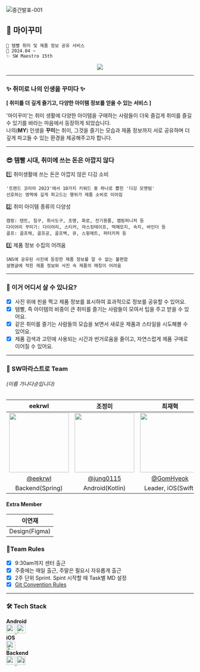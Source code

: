 ![중간발표-001](https://github.com/user-attachments/assets/09faed84-1f1e-42a7-87a3-483035538c6d)

## 🎀 마이꾸미
```
💜 템빨 취미 및 제품 정보 공유 서비스
📆 2024.04 ~
✨ SW Maestro 15th
```

<div align="center"> 
  <a href="https://hits.seeyoufarm.com"><img src="https://hits.seeyoufarm.com/api/count/incr/badge.svg?url=https%3A%2F%2Fgithub.com%2FSW-Marastro&count_bg=%23E267F6&title_bg=%23A238D2&icon=&icon_color=%23E7E7E7&title=마이꾸미&edge_flat=false"/></a>
</div>

---

### ✨ 취미로 나의 인생을 꾸미다 ✨
**[ 취미를 더 깊게 즐기고, 다양한 아이템 정보를 얻을 수 있는 서비스 ]**  
  
'마이꾸미'는 취미 생활에 다양한 아이템을 구매하는 사람들이 더욱 즐겁게 취미를 즐길 수 있기를 바라는 마음에서 등장하게 되었습니다.  
나의(**MY**) 인생을 **꾸미**는 취미, 그것을 즐기는 모습과 제품 정보까지 서로 공유하며 더 깊게 파고들 수 있는 환경을 제공해주고자 합니다.  

---

### 😎 템빨 시대, 취미에 쓰는 돈은 아깝지 않다
1️⃣ 취미생활에 쓰는 돈은 아깝지 않은 디깅 소비  

`'트렌드 코리아 2023'에서 10가지 키워드 중 하나로 뽑힌 '디깅 모멘텀'`  
`선호하는 영역에 깊게 파고드는 행위가 제품 소비로 이어짐`  

2️⃣ 취미 아이템 종류의 다양성  

`캠핑: 텐트, 침구, 취사도구, 조명, 화로, 전기용품, 캠핑퍼니처 등`  
`다이어리 꾸미기: 다이어리, 스티커, 마스킹테이프, 떡메모지, 속지, 바인더 등`  
`골프: 골프채, 골프공, 골프백, 큐, 스윙매트, 퍼터키퍼 등`  

3️⃣ 제품 정보 수집의 어려움

`SNS에 공유된 사진에 등장한 제품 정보를 알 수 없는 불편함`  
`설명글에 적힌 제품 정보와 사진 속 제품의 매칭이 어려움` 

---

### 🔎 이거 어디서 살 수 있나요?
- [x] 사진 위에 핀을 찍고 제품 정보를 표시하여 효과적으로 정보를 공유할 수 있어요.
- [x] 템빨, 즉 아이템의 비중이 큰 취미를 즐기는 사람들이 모여서 팁을 주고 받을 수 있어요.
- [x] 같은 취미를 즐기는 사람들의 모습을 보면서 새로운 제품과 스타일을 시도해볼 수 있어요.
- [x] 제품 검색과 고민에 사용되는 시간과 번거로움을 줄이고, 자연스럽게 제품 구매로 이어질 수 있어요.

---

### 👥 SW마라스트로 Team
###### (이름 가나다순입니다)  
| eekrwl | 조정미 | 최재혁 |                                                                    
| :---: | :---: | :---: | 
| <img width="160px" src="https://avatars.githubusercontent.com/u/59831262?v=4" /> | <img width="160px" src="https://avatars.githubusercontent.com/u/76805879?v=4" /> | <img width="160px" src="https://avatars.githubusercontent.com/u/102780858?v=4"/> |
|   [@eekrwl](https://github.com/eekrwl)   |    [@jung0115](https://github.com/jung0115)  | [@GomHyeok](https://github.com/GomHyeok)  |
| Backend(Spring) | Android(Kotlin) | Leader, iOS(Swift) |

#### Extra Member
| 이연재 |
| :---: | 
| Design(Figma) |

### 🚦Team Rules
- [x] 9:30am까지 센터 출근
- [x] 주중에는 매일 출근, 주말은 필요시 자유롭게 출근
- [x] 2주 단위 Sprint. Spint 시작할 때 Task별 MD 설정
- [x] [Git Convention Rules](https://github.com/SW-Marastro/MyKkumi-Android/wiki/%F0%9F%8C%B1-Git-Convention)

---

### 🛠️ Tech Stack
**Android**  
<a href="https://developer.android.com" target="_blank" rel="noreferrer"> <img src="http://img.shields.io/badge/-Android_Studio-3DDC84?style=for-the-badge&logo=Android%20Studio&logoColor=white" alt="android" height="24"/> </a> <!-- 안드로이드 -->
<a href="https://kotlinlang.org" target="_blank" rel="noreferrer"> <img src="http://img.shields.io/badge/-Kotlin-7f52ff?style=for-the-badge&logo=Kotlin&logoColor=white" alt="kotlin" height="24"/> </a> <!-- Kotlin -->  
**iOS**  
<a href="https://developer.apple.com/kr/swift" target="_blank" rel="noreferrer"> <img src="http://img.shields.io/badge/-Swift-F05138?style=for-the-badge&logo=swift&logoColor=white" alt="Swift" height="24"/> </a> <!-- Swift -->  
**Backend**  
<a href="https://spring.io/projects/spring-boot" target="_blank" rel="noreferrer"> <img src="http://img.shields.io/badge/-spring_boot-6DB33F?style=for-the-badge&logo=springboot&logoColor=white" alt="springboot" height="24"/> </a> <!-- SpringBoot -->
<a href="https://www.java.com" target="_blank" rel="noreferrer"> <img src="https://img.shields.io/badge/java-007396?style=for-the-badge&logo=java&logoColor=white" alt="java" height="24"/> </a> <!-- Java -->  
